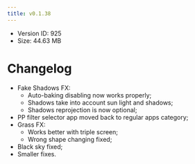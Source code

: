 ```yaml
---
title: v0.1.38
---
```


*   Version ID: 925
*   Size: 44.63 MB

# Changelog

*   Fake Shadows FX:
    *   Auto-baking disabling now works properly;
    *   Shadows take into account sun light and shadows;
    *   Shadows reprojection is now optional;
*   PP filter selector app moved back to regular apps category;
*   Grass FX:
    *   Works better with triple screen;
    *   Wrong shape changing fixed;
*   Black sky fixed;
*   Smaller fixes.
